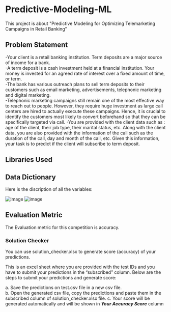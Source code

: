 # Predictive-Modeling-ML
  This project is about "Predictive Modeling for Optimizing Telemarketing Campaigns in Retail Banking"

## Problem Statement

-Your client is a retail banking institution. Term deposits are a major source 
of income for a bank.  
-A term deposit is a cash investment held at a financial institution. Your 
money is invested for an agreed rate of interest over a fixed amount of 
time, or term.  
-The bank has various outreach plans to sell term deposits to their 
customers such as email marketing, advertisements, telephonic marketing 
and digital marketing.  
-Telephonic marketing campaigns still remain one of the most effective way 
to reach out to people. However, they require huge investment as large call 
centers are hired to actually execute these campaigns. Hence, it is crucial 
to identify the customers most likely to convert beforehand so that they can 
be specifically targeted via call. 
-You are provided with the client data such as : age of the client, their job 
type, their marital status, etc. Along with the client data, you are also 
provided with the information of the call such as the duration of the call, day 
and month of the call, etc. Given this information, your task is to predict if 
the client will subscribe to term deposit. 

## Libraries Used

## Data Dictionary

Here is the discription of all the variables:


![image](https://github.com/pranay020/Predictive-Modeling-ML/assets/140306607/9d8497d0-408c-4b3b-85a6-6be93baf3b2d)
![image](https://github.com/pranay020/Predictive-Modeling-ML/assets/140306607/39635c52-1b6b-468a-a57d-e132927715a6)

## Evaluation Metric
The Evaluation metric for this competition is accuracy.

### Solution Checker 

You can use solution_checker.xlsx to generate score (accuracy) of your 
predictions.  

This is an excel sheet where you are provided with the test IDs and you 
have to submit your predictions in the “subscribed” column. Below are the 
steps to submit your predictions and generate score: 

a. Save the predictions on test.csv file in a new csv file.  
b. Open the generated csv file, copy the predictions and paste them in the 
subscribed column of solution_checker.xlsx file. 
c. Your score will be generated automatically and will be shown in 
***Your Accuracy Score*** column 









